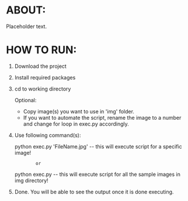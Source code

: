 # ABOUT:
Placeholder text.

# HOW TO RUN:

1) Download the project
2) Install required packages
3) cd to working directory

   Optional: 
   - Copy image(s) you want to use in 'img' folder.
   - If you want to automate the script, rename the image to a number and change for loop in exec.py accordingly.

4) Use following command(s):

   python exec.py 'FileName.jpg' -- this will execute script for a specific image!
               
               or
               
   python exec.py -- this will execute script for all the sample images in img directory!
   
5) Done. You will be able to see the output once it is done executing.
